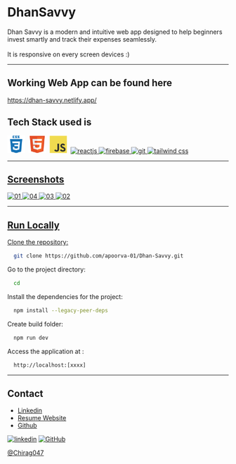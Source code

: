 # DhanSavvy
Dhan Savvy is a modern and intuitive web app designed to help beginners invest smartly and track their expenses seamlessly.
<br> <br>
It is responsive on every screen devices :)
<hr>

## Working Web App can be found here

https://dhan-savvy.netlify.app/

## Tech Stack used is

 <img src="https://github.com/devicons/devicon/blob/master/icons/css3/css3-plain-wordmark.svg"  title="CSS3" alt="CSS" width="40" height="40"/>&nbsp;
 <img src="https://github.com/devicons/devicon/blob/master/icons/html5/html5-original.svg" title="HTML5" alt="HTML" width="40" height="40"/>&nbsp;
 <img src="https://github.com/devicons/devicon/blob/master/icons/javascript/javascript-original.svg" title="JavaScript" alt="JavaScript" width="40" height="40"/>&nbsp;
 <a href="https://react.dev/" target="_blank"> <img src="https://www.vectorlogo.zone/logos/reactjs/reactjs-icon.svg" alt="reactjs" width="40" height="40"/> </a> 
 <a href="https://firebase.google.com/" target="_blank"> <img src="https://www.vectorlogo.zone/logos/firebase/firebase-icon.svg" alt="firebase" width="40" height="40"/> </a> 
 <a href="https://git-scm.com/" target="_blank"> <img src="https://www.vectorlogo.zone/logos/git-scm/git-scm-icon.svg" alt="git" width="40" height="40"/> </a> 
 <a href="https://tailwindcss.com/" target="_blank"> <img src="https://www.vectorlogo.zone/logos/tailwindcss/tailwindcss-icon.svg" alt="tailwind css" width="40" height="40"/>
 
 <hr>

## Screenshots 

![01](https://github.com/apoorva-01/Dhan-Savvy/assets/43968431/fa6e75d7-4a1e-46b2-959d-c19ba16dca9b)
![04](https://github.com/apoorva-01/Dhan-Savvy/assets/43968431/3720ead4-efc0-4e71-a163-23ee0af64bd9)
![03](https://github.com/apoorva-01/Dhan-Savvy/assets/43968431/66cb00bd-dd24-4d16-9098-faa7203dc531)
![02](https://github.com/apoorva-01/Dhan-Savvy/assets/43968431/b67bac87-5614-4e2f-a8cb-ca6f7c112cc6)

<hr>

## Run Locally
Clone the repository:

```bash
  git clone https://github.com/apoorva-01/Dhan-Savvy.git
```
Go to the project directory:

```bash
  cd 
```
Install the dependencies for the project:

```bash
  npm install --legacy-peer-deps
```
Create build folder:

```bash
  npm run dev
```

Access the application at :

```bash
  http://localhost:[xxxx]
```


<hr>
  
## Contact

- [Linkedin](https://www.linkedin.com/in/apoorva-verma-aa045a202/)
- [Resume Website](https://apoorva.igscs.in/)
- [Github](https://github.com/apoorva-01/)

[![linkedin](https://img.shields.io/badge/Chirag_Nagar-0077B5?style=for-the-badge&logo=linkedin&logoColor=white)](https://www.linkedin.com/in/chiragnagar047/)
[![GitHub](https://img.shields.io/badge/Chirag_Nagar-252525?style=for-the-badge&logo=Github&logoColor=white)](https://github.com/Chirag047)

[@Chirag047](https://github.com/Chirag047)
